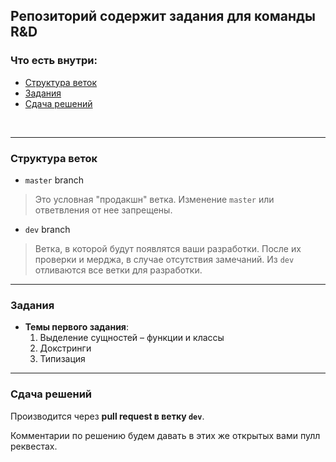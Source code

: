 ## Репозиторий содержит задания для команды R&D

### Что есть внутри:
* [Структура веток](#Структура-веток)
* [Задания](#Задания)
* [Сдача решений](#Сдача-решений)

<br>

***

### Структура веток

* `master` branch

> Это условная "продакшн" ветка. Изменение `master` или ответвления от нее запрещены.
* `dev` branch

> Ветка, в которой будут появлятся ваши разработки. После их проверки и мерджа, в случае отсутствия замечаний. Из `dev` отливаются все ветки для разработки.

***

### Задания

- **Темы первого задания**:
    1. Выделение сущностей – функции и классы
    2. Докстринги
    3. Типизация

***

### Сдача решений

Производится через **pull request в ветку `dev`**.

Комментарии по решению будем давать в этих же открытых вами пулл реквестах.
